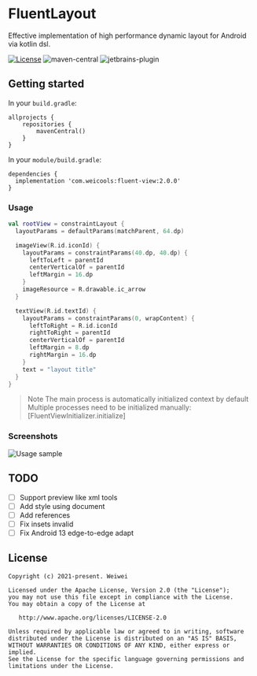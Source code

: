 # FluentLayout

Effective implementation of high performance dynamic layout for Android via kotlin dsl.

[![License](https://img.shields.io/badge/license-Apache%202.0-blue.svg)](https://github.com/lecymeng/FluentLayout/blob/master/LICENSE)
![maven-central](https://img.shields.io/maven-central/v/com.weicools/fluent-layout.svg)
![jetbrains-plugin](https://img.shields.io/jetbrains/plugin/v/9202-a8translate.svg)

## Getting started

In your `build.gradle`:

```
allprojects {
    repositories {
        mavenCentral()
    }
}
```

In your `module/build.gradle`:

```
dependencies {
  implementation 'com.weicools:fluent-view:2.0.0'
}
```

### Usage

```kotlin
val rootView = constraintLayout {
  layoutParams = defaultParams(matchParent, 64.dp)

  imageView(R.id.iconId) {
    layoutParams = constraintParams(40.dp, 40.dp) {
      leftToLeft = parentId
      centerVerticalOf = parentId
      leftMargin = 16.dp
    }
    imageResource = R.drawable.ic_arrow
  }

  textView(R.id.textId) {
    layoutParams = constraintParams(0, wrapContent) {
      leftToRight = R.id.iconId
      rightToRight = parentId
      centerVerticalOf = parentId
      leftMargin = 8.dp
      rightMargin = 16.dp
    }
    text = "layout title"
  }
}
```

> Note
> The main process is automatically initialized context by default
> Multiple processes need to be initialized manually: [FluentViewInitializer.initialize]

### Screenshots

![Usage sample](https://blog-1251678165.cos.ap-chengdu.myqcloud.com/NWvJSz.png)

## TODO

- [ ] Support preview like xml tools
- [ ] Add style using document
- [ ] Add references
- [ ] Fix insets invalid
- [ ] Fix Android 13 edge-to-edge adapt

## License

```
Copyright (c) 2021-present. Weiwei

Licensed under the Apache License, Version 2.0 (the "License");
you may not use this file except in compliance with the License.
You may obtain a copy of the License at

   http://www.apache.org/licenses/LICENSE-2.0

Unless required by applicable law or agreed to in writing, software
distributed under the License is distributed on an "AS IS" BASIS,
WITHOUT WARRANTIES OR CONDITIONS OF ANY KIND, either express or implied.
See the License for the specific language governing permissions and
limitations under the License.
```
